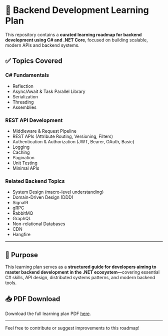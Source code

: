 # 📄 Backend Development Learning Plan

This repository contains a **curated learning roadmap for backend development using C# and .NET Core**, focused on building scalable, modern APIs and backend systems.

## ✅ Topics Covered

### C# Fundamentals
- Reflection
- Async/Await & Task Parallel Library
- Serialization
- Threading
- Assemblies

### REST API Development
- Middleware & Request Pipeline
- REST APIs (Attribute Routing, Versioning, Filters)
- Authentication & Authorization (JWT, Bearer, OAuth, Basic)
- Logging
- Caching
- Pagination
- Unit Testing
- Minimal APIs

### Related Backend Topics
- System Design (macro-level understanding)
- Domain-Driven Design (DDD)
- SignalR
- gRPC
- RabbitMQ
- GraphQL
- Non-relational Databases
- CDN
- Hangfire

---

## 🎯 Purpose

This learning plan serves as a **structured guide for developers aiming to master backend development in the .NET ecosystem**—covering essential C# skills, API design, distributed systems patterns, and modern backend tools.

## 📥 PDF Download

Download the full learning plan PDF [here](./Learning_Plan_Enhanced.pdf).

---

Feel free to contribute or suggest improvements to this roadmap!
